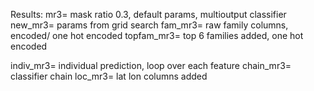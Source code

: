Results:
mr3= mask ratio 0.3, default params, multioutput classifier
new_mr3= params from grid search
fam_mr3= raw family columns, encoded/ one hot encoded
topfam_mr3= top 6 families added, one hot encoded

indiv_mr3= individual prediction, loop over each feature 
chain_mr3= classifier chain
loc_mr3= lat lon columns added 
